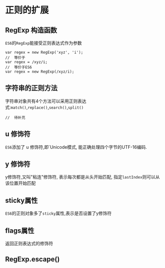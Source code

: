 # 正则的扩展

## RegExp 构造函数
`ES6`的`RegExp`能接受正则表达式作为参数
```es6
var regex = new RegExp('xyz', 'i');
//  等价于
var regex = /xyz/i;
//  等价于ES6
var regex = new RegExp(/xyz/i);
```
## 字符串的正则方法
字符串对象共有4个方法可以采用正则表达式:`match()`,`replace()`,`search()`,`split()`
```
//  待补充
```

## u 修饰符
`ES6`添加了 u 修饰符,即`Unicode模式, 能正确处理四个字节的UTF-16编码.

## y 修饰符
y修饰符,又叫"粘连"修饰符, 表示每次都是从头开始匹配, 指定`lastIndex`则可以从该位置开始匹配

## sticky属性
`ES6`的正则对象多了`sticky`属性,表示是否设置了y修饰符

## flags属性
返回正则表达式的修饰符

## RegExp.escape()
